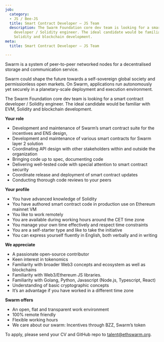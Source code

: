 ```yaml
---
job:
  category:
  - JS / Bee-JS
  title: Smart Contract Developer – JS Team
  description: The Swarm Foundation core dev team is looking for a smart contract
    developer / Solidity engineer. The ideal candidate would be familiar with EVM,
    Solidity and blockchain development.
meta:
  title: Smart Contract Developer – JS Team

---
```

Swarm is a system of peer-to-peer networked nodes for a decentralised storage and communication service.

Swarm could shape the future towards a self-sovereign global society and permissionless open markets. On Swarm, applications run autonomously yet securely in a planetary-scale deployment and execution environment.

The Swarm Foundation core dev team is looking for a smart contract developer / Solidity engineer. The ideal candidate would be familiar with EVM, Solidity and blockchain development.

**Your role**

* Development and maintenance of Swarm’s smart contract suite for the incentives and ENS design,
* Development and maintenance of various smart contracts for Swarm layer 2 solution
* Coordinating API design with other stakeholders within and outside the organization
* Bringing code up to spec, documenting code
* Delivering well-tested code with special attention to smart contract security
* Coordinate release and deployment of smart contract updates
* Conducting thorough code reviews to your peers

**Your profile**

* You have advanced knowledge of Solidity
* You have authored smart contract code in production use on Ethereum mainnet VM
* You like to work remotely
* You are available during working hours around the CET time zone
* You manage your own time effectively and respect time constraints
* You are a self-starter type and like to take the initiative
* You can express yourself fluently in English, both verbally and in writing

**We appreciate**

* A passionate open-source contributor
* Keen interest in tokenomics
* Familiarity with broader Web3 concepts and ecosystem as well as blockchains
* Familiarity with Web3/Ethereum JS libraries.
* Familiarity with Golang, Python, Javascript (Node.js, Typescript, React)
* Understanding of basic cryptographic concepts
* It’s an advantage if you have worked in a different time zone

**Swarm offers**

* An open, flat and transparent work environment
* 100% remote friendly
* Flexible working hours
* We care about our swarm: Incentives through BZZ, Swarm’s token

To apply, please send your CV and GitHub repo to [talent@ethswarm.org](talent@ethswarm.org "talent@ethswarm.org").
